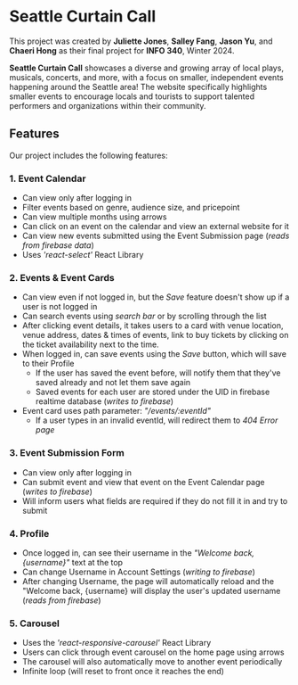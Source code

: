 # Seattle Curtain Call

This project was created by **Juliette Jones**, **Salley Fang**, **Jason Yu**,  and **Chaeri Hong** as their final project for **INFO 340**, Winter 2024.

**Seattle Curtain Call** showcases a diverse and growing array of local plays, musicals, concerts, and more, with a focus on smaller, independent events happening around the Seattle area! The website specifically highlights smaller events to encourage locals and tourists to support talented performers and organizations within their community.

## Features

Our project includes the following features:

### 1. Event Calendar

* Can view only after logging in
* Filter events based on genre, audience size, and pricepoint
* Can view multiple months using arrows
* Can click on an event on the calendar and view an external website for it
* Can view new events submitted using the Event Submission page (*reads from firebase data*)
* Uses *'react-select'* React Library

### 2. Events & Event Cards

* Can view even if not logged in, but the *Save* feature doesn't show up if a user is not logged in
* Can search events using *search bar* or by scrolling through the list
* After clicking event details, it takes users to a card with venue location, venue address, dates & times of events, link to buy tickets by clicking on the ticket availability next to the time.
* When logged in, can save events using the *Save* button, which will save to their Profile
  * If the user has saved the event before, will notify them that they've saved already and not let them save again
  * Saved events for each user are stored under the UID in firebase realtime database (*writes to firebase*)
* Event card uses path parameter: *"/events/:eventId"*
  * If a user types in an invalid eventId, will redirect them to *404 Error page*


### 3. Event Submission Form

* Can view only after logging in
* Can submit event and view that event on the Event Calendar page (*writes to firebase*)
* Will inform users what fields are required if they do not fill it in and try to submit

### 4. Profile 

* Once logged in, can see their username in the *"Welcome back, {username}"* text at the top
* Can change Username in Account Settings (*writing to firebase*)
* After changing Username, the page will automatically reload and the "Welcome back, {username} will display the user's updated username (*reads from firebase*)

### 5. Carousel
* Uses the *'react-responsive-carousel'* React Library
* Users can click through event carousel on the home page using arrows
* The carousel will also automatically move to another event periodically
* Infinite loop (will reset to front once it reaches the end)

